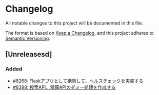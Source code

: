 # Changelog

All notable changes to this project will be documented in this file.

The format is based on [Keep a Changelog](https://keepachangelog.com/en/1.0.0/),
and this project adheres to [Semantic Versioning](https://semver.org/spec/v2.0.0.html).

## [Unreleasesd]
### Added
- [#8268: Flaskアプリとして構築して、ヘルスチェックを実装する](https://redmine.u6k.me/issues/8268)
- [#8398: 投票API、精算APIのダミー処理を作成する](https://redmine.u6k.me/issues/8398)
